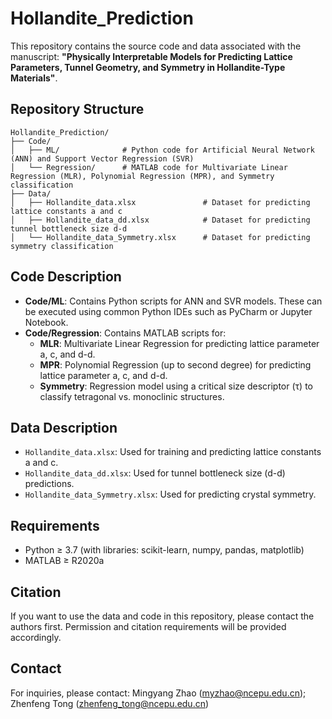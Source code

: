 
# Hollandite_Prediction

This repository contains the source code and data associated with the manuscript:
**"Physically Interpretable Models for Predicting Lattice Parameters, Tunnel Geometry, and Symmetry in Hollandite-Type Materials"**.

## Repository Structure

```
Hollandite_Prediction/
├── Code/
│   ├── ML/              # Python code for Artificial Neural Network (ANN) and Support Vector Regression (SVR)
│   └── Regression/      # MATLAB code for Multivariate Linear Regression (MLR), Polynomial Regression (MPR), and Symmetry classification
├── Data/
│   ├── Hollandite_data.xlsx               # Dataset for predicting lattice constants a and c
│   ├── Hollandite_data_dd.xlsx            # Dataset for predicting tunnel bottleneck size d-d
│   └── Hollandite_data_Symmetry.xlsx      # Dataset for predicting symmetry classification
```

## Code Description

- **Code/ML**: Contains Python scripts for ANN and SVR models. These can be executed using common Python IDEs such as PyCharm or Jupyter Notebook.
- **Code/Regression**: Contains MATLAB scripts for:
  - **MLR**: Multivariate Linear Regression for predicting lattice parameter a, c, and d-d.
  - **MPR**: Polynomial Regression (up to second degree) for predicting lattice parameter a, c, and d-d.
  - **Symmetry**: Regression model using a critical size descriptor (τ) to classify tetragonal vs. monoclinic structures.

## Data Description

- `Hollandite_data.xlsx`: Used for training and predicting lattice constants a and c.
- `Hollandite_data_dd.xlsx`: Used for tunnel bottleneck size (d-d) predictions.
- `Hollandite_data_Symmetry.xlsx`: Used for predicting crystal symmetry.

## Requirements

- Python ≥ 3.7 (with libraries: scikit-learn, numpy, pandas, matplotlib)
- MATLAB ≥ R2020a

## Citation

If you want to use the data and code in this repository, please contact the authors first. Permission and citation requirements will be provided accordingly.

## Contact

For inquiries, please contact: Mingyang Zhao (myzhao@ncepu.edu.cn); Zhenfeng Tong (zhenfeng_tong@ncepu.edu.cn)
